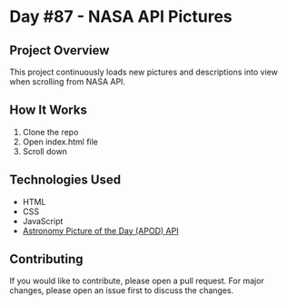 # Day #87 - NASA API Pictures

## Project Overview
This project continuously loads new pictures and descriptions into view when scrolling from NASA API.

## How It Works

1. Clone the repo
2. Open index.html file
3. Scroll down

## Technologies Used

- HTML
- CSS
- JavaScript
- [Astronomy Picture of the Day (APOD) API](https://github.com/nasa/apod-api/)

## Contributing

If you would like to contribute, please open a pull request. For major changes, please open an issue first to discuss the changes.